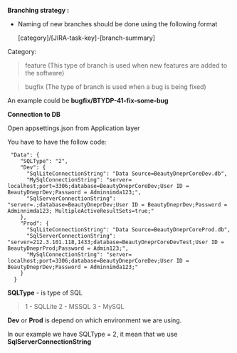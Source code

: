 **Branching strategy :**

- Naming of new branches should be done using the following format

    [category]/[JIRA-task-key]-[branch-summary]

Category:
> feature (This type of branch is used when new features are added to the software)

> bugfix (The type of branch is used when a bug is being fixed)


An example could be **bugfix/BTYDP-41-fix-some-bug**



**Connection to DB**

Open appsettings.json from Application layer 

You have to have the follow code:

```
 "Data": {
    "SQLType": "2",
    "Dev": {
      "SqlLiteConnectionString": "Data Source=BeautyDneprCoreDev.db",
      "MySqlConnectionString": "server= localhost;port=3306;database=BeautyDneprCoreDev;User ID = BeautyDneprDev;Password = Adminnimda123;",
      "SqlServerConnectionString": "server=.;database=BeautyDneprDev;User ID = BeautyDneprDev;Password = Adminnimda123; MultipleActiveResultSets=true;" 
    },
    "Prod": {
      "SqlLiteConnectionString": "Data Source=BeautyDneprCoreProd.db",
      "SqlServerConnectionString": "server=212.3.101.118,1433;database=BeautyDneprCoreDevTest;User ID = BeautyDneprProd;Password = Admin123;",
      "MySqlConnectionString": "server= localhost;port=3306;database=BeautyDneprCoreDev;User ID = BeautyDneprDev;Password = Adminnimda123;"      
    }    
  }
```

**SQLType** - is type of SQL 
> 1 - SQLLite
> 2 - MSSQL
> 3 - MySQL

**Dev** or **Prod** is depend on which environment we are using.

In our example we have SQLType = 2, it mean that we use **SqlServerConnectionString**
